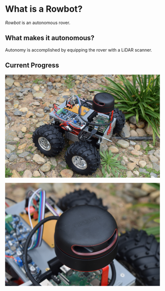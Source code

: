 # What is a Rowbot?

_Rowbot_ is an autonomous rover.

## What makes it autonomous?

Autonomy is accomplished by equipping the rover with a LiDAR scanner.

## Current Progress

![Whole Rover](assets/wholeView.JPG)

![RPLidar Scanner](assets/RPLView.JPG)
